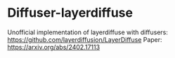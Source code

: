 # Diffuser-layerdiffuse

Unofficial implementation of layerdiffuse with diffusers: https://github.com/layerdiffusion/LayerDiffuse
Paper: https://arxiv.org/abs/2402.17113


